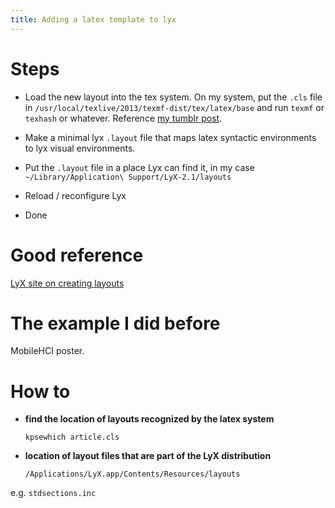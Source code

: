 ```yaml
---
title: Adding a latex template to lyx
---
```


# Steps

* Load the new layout into the tex system. On my system, put the `.cls` file in
`/usr/local/texlive/2013/texmf-dist/tex/latex/base` and run `texmf` or `texhash` or whatever. Reference
[my tumblr post](http://scottgwald.tumblr.com/post/67048241525/texlive-package-manager-listing-packages).

* Make a minimal lyx `.layout` file that maps latex syntactic environments 
  to lyx visual environments.

* Put the `.layout` file in a place Lyx can find it, in my case `~/Library/Application\ Support/LyX-2.1/layouts`

* Reload / reconfigure Lyx

* Done

# Good reference

[LyX site on creating layouts](http://wiki.lyx.org/Layouts/CreatingLayouts)

# The example I did before

MobileHCI poster. 

# How to 

* **find the location of layouts recognized by the latex system**

    `kpsewhich article.cls`

* **location of layout files that are part of the LyX distribution**

    `/Applications/LyX.app/Contents/Resources/layouts`

e.g. `stdsections.inc`
